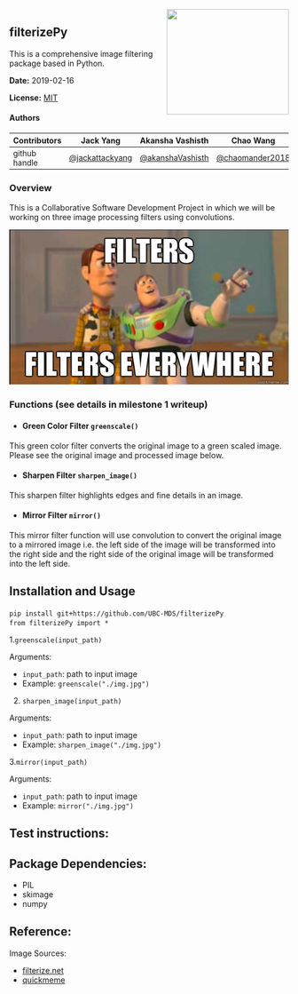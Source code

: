 <img src="https://filterize.net/wp-content/uploads/2018/02/logo_text_bottom-2.png" align="right" height="190" width="220"/>

## filterizePy
This is a comprehensive image filtering package based in Python.

**Date:** 2019-02-16

**License:** [MIT](https://opensource.org/licenses/MIT)

#### Authors

|Contributors |Jack Yang| Akansha Vashisth |Chao Wang|
|---|---|---|----|
|github handle|[@jackattackyang](https://github.com/jackattackyang)|[@akanshaVashisth](https://github.com/akanshaVashisth)|[@chaomander2018](https://github.com/chaomander2018)|

### Overview

This is a Collaborative Software Development Project in which we will be working on three image processing filters using convolutions.

![theme](img/theme.png)

### Functions  (see details in milestone 1 writeup)

- #### Green Color Filter `greenscale()`
This green color filter converts the original image to a green scaled image.
Please see the original image and processed image below.

- #### Sharpen Filter `sharpen_image()`
This sharpen filter highlights edges and fine details in an image.

- #### Mirror Filter `mirror()`
This mirror filter function will use convolution to convert the original image to a mirrored image i.e. the left side of the image will be transformed into the right side and the right side of the original image will be transformed into the left side.


## Installation and Usage

`pip install git+https://github.com/UBC-MDS/filterizePy` <br>
`from filterizePy import *`

1.```greenscale(input_path)```

Arguments:

* ```input_path```: path to input image
* Example: ```greenscale("./img.jpg")```

2. ```sharpen_image(input_path)```

Arguments:

* ```input_path```: path to input image
* Example: ```sharpen_image("./img.jpg")```

3.```mirror(input_path)```

Arguments:

* ```input_path```: path to input image
* Example: ```mirror("./img.jpg")```


## Test instructions:


## Package Dependencies:
- PIL
- skimage
- numpy


## Reference:
Image Sources:
- [filterize.net](https://filterize.net/wp-content/uploads/2018/02/logo_text_bottom-2.png)
- [quickmeme](http://www.quickmeme.com/img/2f/2f516b33efd7251b57bad254f1688131458e13d005972810676ea9622a6c4d29.jpg)